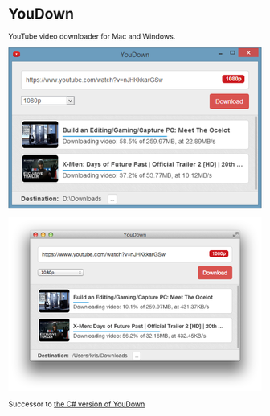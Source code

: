 YouDown
========

YouTube video downloader for Mac and Windows.

![Windows](https://raw.githubusercontent.com/krisrang/youdown/master/res/screenshot-win.png)

![Mac](https://raw.githubusercontent.com/krisrang/youdown/master/res/screenshot-mac.png)

Successor to [the C# version of YouDown](https://github.com/krisrang/youdown-old)
